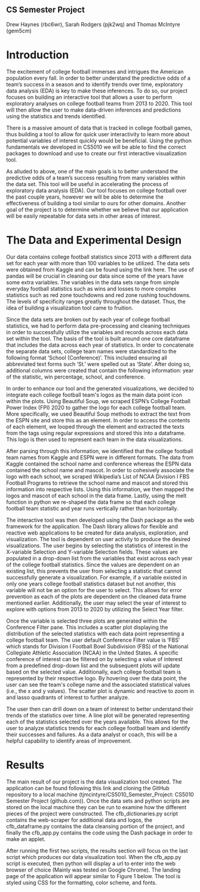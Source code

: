 ## CS Semester Project

Drew Haynes (rbc6wr), Sarah Rodgers (pjk2wq) and Thomas McIntyre (gem5cm)

# Introduction

The excitement of college football immerses and intrigues the American population every fall. In order to better understand the predictive odds of a team’s success in a season and to identify trends over time, exploratory data analysis (EDA) is key to make these inferences. To do so, our project focuses on building an interactive tool that allows a user to perform exploratory analyses on college football teams from 2013 to 2020. This tool will then allow the user to make data-driven inferences and predictions using the statistics and trends identified. 

There is a massive amount of data that is tracked in college football games, thus building a tool to allow for quick user interactivity to learn more about potential variables of interest quickly would be beneficial. Using the python fundamentals we developed in CS5010 we will be able to find the correct packages to download and use to create our first interactive visualization tool.

As alluded to above, one of the main goals is to better understand the predictive odds of a team’s success resulting from many variables within the data set. This tool will be useful in accelerating the process of exploratory data analysis (EDA). Our tool focuses on college football over the past couple years, however we will be able to determine the effectiveness of building a tool similar to ours for other domains. Another goal of the project is to determine whether we believe that our application will be easily repeatable for data sets in other areas of interest.

# The Data and Experimental Design

Our data contains college football statistics since 2013 with a different data set for each year with more than 100 variables to be utilized. The data sets were obtained from Kaggle and can be found using the link here. The use of pandas will be crucial in cleaning our data since some of the years have some extra variables. The variables in the data sets range from simple everyday football statistics such as wins and losses to more complex statistics such as red zone touchdowns and red zone rushing touchdowns. The levels of specificity ranges greatly throughout the dataset. Thus, the idea of building a visualization tool came to fruition.
 
Since the data sets are broken out by each year of college football statistics, we had to perform data pre-processing and cleaning techniques in order to successfully utilize the variables and records across each data set within the tool. The basis of the tool is built around one core dataframe that includes the data across each year of statistics. In order to concatenate the separate data sets, college team names were standardized to the following format ‘School (Conference)’. This included ensuring all abbreviated text forms such ‘St.’ were spelled out as ‘State’. After doing so, additional columns were created that contain the following information: year of the statistic, win percentage, school, and conference. 

In order to enhance our tool and the generated visualizations, we decided to integrate each college football team's logos as the main data point icon within the plots. Using Beautiful Soup, we scraped ESPN’s College Football Power Index (FPI) 2020  to gather the logo for each college football team. More specifically, we used Beautiful Soup methods to extract the text from the ESPN site and store this as an element. In order to access the contents of each element, we looped through the element and extracted the texts from the tags using regular expressions and stored this into a dataframe. This logo is then used to represent each team in the data visualizations. 

After parsing through this information, we identified that the college football team names from Kaggle and ESPN were in different formats. The data from Kaggle contained the school name and conference whereas the ESPN data contained the school name and mascot. In order to cohesively associate the logo with each school, we scraped Wikipedia’s List of NCAA Division I FBS Football Programs to retrieve the school name and mascot and stored this information into respective lists. Using this information, we then mapped the logos and mascot of each school in the data frame. Lastly, using the melt function in python we re-shaped the data frame so that each college football team statistic and year runs vertically rather than horizontally.

The interactive tool was then developed using the Dash package as the web framework for the application. The Dash library allows for flexible and reactive web applications to be created for data analysis, exploration, and visualization. The tool is dependent on user activity to produce the desired visualizations. The user begins by selecting the statistics of interest in the X-variable Selection and Y-variable Selection fields. These values are populated in a drop-down list from the variables that exist across each year of the college football statistics. Since the values are dependent on an existing list, this prevents the user from selecting a statistic that cannot successfully generate a visualization. For example, if a variable existed in only one years college football statistics dataset but not another, this variable will not be an option for the user to select. This allows for error prevention as each of the plots are dependent on the cleaned data frame mentioned earlier. Additionally, the user may select the year of interest to explore with options from 2013 to 2020 by utilizing the Select Year filter. 

Once the variable is selected three plots are generated within the Conference Filter pane. This includes a scatter plot displaying the distribution of the selected statistics with each data point representing a college football team. The user default Conference Filter value is ‘FBS’ which stands for Division I Football Bowl Subdivision (FBS) of the National Collegiate Athletic Association (NCAA) in the United States. A specific conference of interest can be filtered on by selecting a value of interest from a predefined drop-down list and the subsequent plots will update based on the selected value. Additionally, each college football team is represented by their respective logo. By hovering over the data point, the user can see the team's college name and the associated statistical values (i.e., the x and y values). The scatter plot is dynamic and reactive to zoom in and lasso quadrants of interest to further analyze.

The user then can drill down on a team of interest to better understand their trends of the statistics over time. A line plot will be generated representing each of the statistics selected over the years available. This allows for the user to analyze statistics trends for each college football team and identify their successes and failures. As a data analyst or coach, this will be a helpful capability to identify areas of improvement. 

# Results

The main result of our project is the data visualization tool created. The application can be found following this link and cloning the GitHub repository to a local machine (tjmcintyre/CS5010_Semester_Project: CS5010 Semester Project (github.com)). Once the data sets and python scripts are stored on the local machine they can be run to examine how the different pieces of the project were constructed. The cfb_dictionaries.py script contains the web-scraper for additional data and logos, the cfb_dataframe.py contains the data cleansing portion of the project, and finally the cfb_app.py contains the code using the Dash package in order to make an applet. 

After running the first two scripts, the results section will focus on the last script which produces our data visualization tool. When the cfb_app.py script is executed, then python will display a url to enter into the web browser of choice (Mainly was tested on Google Chrome). The landing page of the application will appear similar to Figure 1 below. The tool is styled using CSS for the formatting, color scheme, and fonts. 


